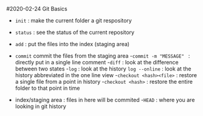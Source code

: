 #2020-02-24 Git Basics

- `init` : make the current folder a git respository
- `status` : see the status of the current repository
- `add` : put the files into the index (staging area)
- `commit` commit the files from the staging area
	-`commit -m "MESSAGE" ` : directly put in a single line comment
-`diff` : look at the difference between two states
-`log` : look at the history
	`log --online` : look at the history abbreviated in the one line view
-`checkout <hash><file>` : restore a single file from a point in history
	-`checkout <hash>` : restore the entire folder to that point in time

- index/staging area : files in here will be commited
-`HEAD` : where you are looking in git history
